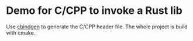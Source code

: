 # Demo for C/CPP to invoke a Rust lib

Use [cbindgen](https://github.com/eqrion/cbindgen) to generate the C/CPP header file. The whole project is build with cmake.

